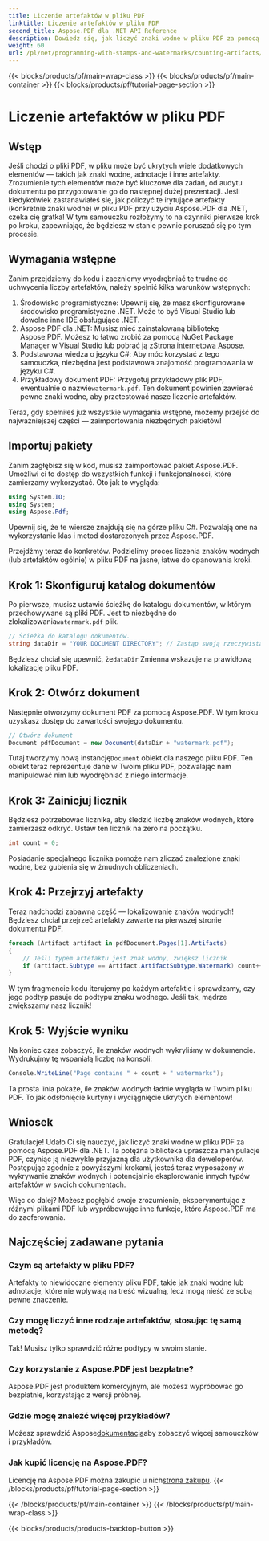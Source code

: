 ```yaml
---
title: Liczenie artefaktów w pliku PDF
linktitle: Liczenie artefaktów w pliku PDF
second_title: Aspose.PDF dla .NET API Reference
description: Dowiedz się, jak liczyć znaki wodne w pliku PDF za pomocą Aspose.PDF dla .NET. Przewodnik krok po kroku dla początkujących, bez wcześniejszego doświadczenia.
weight: 60
url: /pl/net/programming-with-stamps-and-watermarks/counting-artifacts/
---
```


{{< blocks/products/pf/main-wrap-class >}}
{{< blocks/products/pf/main-container >}}
{{< blocks/products/pf/tutorial-page-section >}}

# Liczenie artefaktów w pliku PDF

## Wstęp

Jeśli chodzi o pliki PDF, w pliku może być ukrytych wiele dodatkowych elementów — takich jak znaki wodne, adnotacje i inne artefakty. Zrozumienie tych elementów może być kluczowe dla zadań, od audytu dokumentu po przygotowanie go do następnej dużej prezentacji. Jeśli kiedykolwiek zastanawiałeś się, jak policzyć te irytujące artefakty (konkretnie znaki wodne) w pliku PDF przy użyciu Aspose.PDF dla .NET, czeka cię gratka! W tym samouczku rozłożymy to na czynniki pierwsze krok po kroku, zapewniając, że będziesz w stanie pewnie poruszać się po tym procesie. 

## Wymagania wstępne

Zanim przejdziemy do kodu i zaczniemy wyodrębniać te trudne do uchwycenia liczby artefaktów, należy spełnić kilka warunków wstępnych:

1. Środowisko programistyczne: Upewnij się, że masz skonfigurowane środowisko programistyczne .NET. Może to być Visual Studio lub dowolne inne IDE obsługujące .NET.
2. Aspose.PDF dla .NET: Musisz mieć zainstalowaną bibliotekę Aspose.PDF. Możesz to łatwo zrobić za pomocą NuGet Package Manager w Visual Studio lub pobrać ją z[Strona internetowa Aspose](https://releases.aspose.com/pdf/net/).
3. Podstawowa wiedza o języku C#: Aby móc korzystać z tego samouczka, niezbędna jest podstawowa znajomość programowania w języku C#.
4.  Przykładowy dokument PDF: Przygotuj przykładowy plik PDF, ewentualnie o nazwie`watermark.pdf`. Ten dokument powinien zawierać pewne znaki wodne, aby przetestować nasze liczenie artefaktów.

Teraz, gdy spełniłeś już wszystkie wymagania wstępne, możemy przejść do najważniejszej części — zaimportowania niezbędnych pakietów!

## Importuj pakiety

Zanim zagłębisz się w kod, musisz zaimportować pakiet Aspose.PDF. Umożliwi ci to dostęp do wszystkich funkcji i funkcjonalności, które zamierzamy wykorzystać. Oto jak to wygląda:

```csharp
using System.IO;
using System;
using Aspose.Pdf;
```

Upewnij się, że te wiersze znajdują się na górze pliku C#. Pozwalają one na wykorzystanie klas i metod dostarczonych przez Aspose.PDF. 

Przejdźmy teraz do konkretów. Podzielimy proces liczenia znaków wodnych (lub artefaktów ogólnie) w pliku PDF na jasne, łatwe do opanowania kroki.

## Krok 1: Skonfiguruj katalog dokumentów

 Po pierwsze, musisz ustawić ścieżkę do katalogu dokumentów, w którym przechowywane są pliki PDF. Jest to niezbędne do zlokalizowania`watermark.pdf` plik.

```csharp
// Ścieżka do katalogu dokumentów.
string dataDir = "YOUR DOCUMENT DIRECTORY"; // Zastąp swoją rzeczywistą ścieżką
```

 Będziesz chciał się upewnić, że`dataDir` Zmienna wskazuje na prawidłową lokalizację pliku PDF. 

## Krok 2: Otwórz dokument

Następnie otworzymy dokument PDF za pomocą Aspose.PDF. W tym kroku uzyskasz dostęp do zawartości swojego dokumentu.

```csharp
// Otwórz dokument
Document pdfDocument = new Document(dataDir + "watermark.pdf");
```

 Tutaj tworzymy nową instancję`Document` obiekt dla naszego pliku PDF. Ten obiekt teraz reprezentuje dane w Twoim pliku PDF, pozwalając nam manipulować nim lub wyodrębniać z niego informacje.

## Krok 3: Zainicjuj licznik

Będziesz potrzebować licznika, aby śledzić liczbę znaków wodnych, które zamierzasz odkryć. Ustaw ten licznik na zero na początku.

```csharp
int count = 0;
```

Posiadanie specjalnego licznika pomoże nam zliczać znalezione znaki wodne, bez gubienia się w żmudnych obliczeniach.

## Krok 4: Przejrzyj artefakty

Teraz nadchodzi zabawna część — lokalizowanie znaków wodnych! Będziesz chciał przejrzeć artefakty zawarte na pierwszej stronie dokumentu PDF.

```csharp
foreach (Artifact artifact in pdfDocument.Pages[1].Artifacts)
{
    // Jeśli typem artefaktu jest znak wodny, zwiększ licznik
    if (artifact.Subtype == Artifact.ArtifactSubtype.Watermark) count++;
}
```

W tym fragmencie kodu iterujemy po każdym artefaktie i sprawdzamy, czy jego podtyp pasuje do podtypu znaku wodnego. Jeśli tak, mądrze zwiększamy nasz licznik!

## Krok 5: Wyjście wyniku

Na koniec czas zobaczyć, ile znaków wodnych wykryliśmy w dokumencie. Wydrukujmy tę wspaniałą liczbę na konsoli:

```csharp
Console.WriteLine("Page contains " + count + " watermarks");
```

Ta prosta linia pokaże, ile znaków wodnych ładnie wygląda w Twoim pliku PDF. To jak odsłonięcie kurtyny i wyciągnięcie ukrytych elementów!

## Wniosek 

Gratulacje! Udało Ci się nauczyć, jak liczyć znaki wodne w pliku PDF za pomocą Aspose.PDF dla .NET. Ta potężna biblioteka upraszcza manipulacje PDF, czyniąc ją niezwykle przyjazną dla użytkownika dla deweloperów. Postępując zgodnie z powyższymi krokami, jesteś teraz wyposażony w wykrywanie znaków wodnych i potencjalnie eksplorowanie innych typów artefaktów w swoich dokumentach.

Więc co dalej? Możesz pogłębić swoje zrozumienie, eksperymentując z różnymi plikami PDF lub wypróbowując inne funkcje, które Aspose.PDF ma do zaoferowania. 

## Najczęściej zadawane pytania

### Czym są artefakty w pliku PDF?  
Artefakty to niewidoczne elementy pliku PDF, takie jak znaki wodne lub adnotacje, które nie wpływają na treść wizualną, lecz mogą nieść ze sobą pewne znaczenie.

### Czy mogę liczyć inne rodzaje artefaktów, stosując tę samą metodę?  
Tak! Musisz tylko sprawdzić różne podtypy w swoim stanie.

### Czy korzystanie z Aspose.PDF jest bezpłatne?  
Aspose.PDF jest produktem komercyjnym, ale możesz wypróbować go bezpłatnie, korzystając z wersji próbnej. 

### Gdzie mogę znaleźć więcej przykładów?  
 Możesz sprawdzić Aspose[dokumentacja](https://reference.aspose.com/pdf/net/)aby zobaczyć więcej samouczków i przykładów.

### Jak kupić licencję na Aspose.PDF?  
 Licencję na Aspose.PDF można zakupić u nich[strona zakupu](https://purchase.aspose.com/buy).
{{< /blocks/products/pf/tutorial-page-section >}}

{{< /blocks/products/pf/main-container >}}
{{< /blocks/products/pf/main-wrap-class >}}

{{< blocks/products/products-backtop-button >}}

